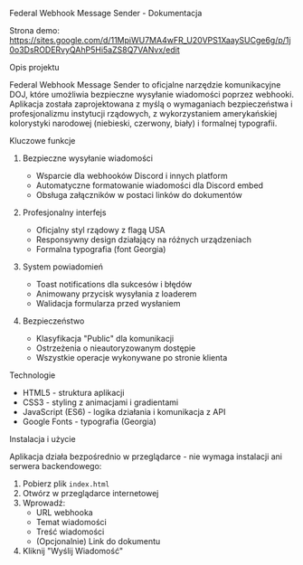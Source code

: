Federal Webhook Message Sender - Dokumentacja

Strona demo:
https://sites.google.com/d/11MpiWU7MA4wFR_U20VPS1XaaySUCge6g/p/1j0o3DsRODERvyQAhP5Hi5aZS8Q7VANvx/edit

Opis projektu

Federal Webhook Message Sender to oficjalne narzędzie komunikacyjne DOJ, które umożliwia bezpieczne wysyłanie wiadomości poprzez webhooki. Aplikacja została zaprojektowana z myślą o wymaganiach bezpieczeństwa i profesjonalizmu instytucji rządowych, z wykorzystaniem amerykańskiej kolorystyki narodowej (niebieski, czerwony, biały) i formalnej typografii.

Kluczowe funkcje

1. Bezpieczne wysyłanie wiadomości
   - Wsparcie dla webhooków Discord i innych platform
   - Automatyczne formatowanie wiadomości dla Discord embed
   - Obsługa załączników w postaci linków do dokumentów

2. Profesjonalny interfejs
   - Oficjalny styl rządowy z flagą USA
   - Responsywny design działający na różnych urządzeniach
   - Formalna typografia (font Georgia)

3. System powiadomień
   - Toast notifications dla sukcesów i błędów
   - Animowany przycisk wysyłania z loaderem
   - Walidacja formularza przed wysłaniem

4. Bezpieczeństwo
   - Klasyfikacja "Public" dla komunikacji
   - Ostrzeżenia o nieautoryzowanym dostępie
   - Wszystkie operacje wykonywane po stronie klienta

Technologie

- HTML5 - struktura aplikacji
- CSS3 - styling z animacjami i gradientami
- JavaScript (ES6) - logika działania i komunikacja z API
- Google Fonts - typografia (Georgia)

Instalacja i użycie

Aplikacja działa bezpośrednio w przeglądarce - nie wymaga instalacji ani serwera backendowego:

1. Pobierz plik `index.html`
2. Otwórz w przeglądarce internetowej
3. Wprowadź:
   - URL webhooka
   - Temat wiadomości
   - Treść wiadomości
   - (Opcjonalnie) Link do dokumentu
4. Kliknij "Wyślij Wiadomość"
